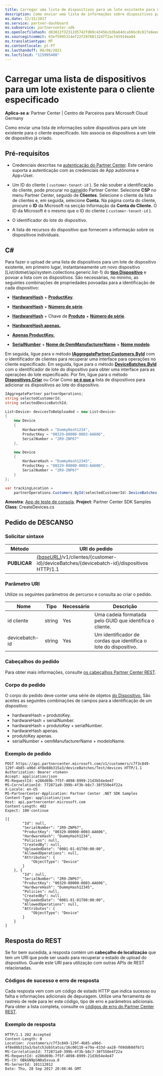 ```yaml
---
title: Carregar uma lista de dispositivos para um lote existente para o cliente especificado
description: Como enviar uma lista de informações sobre dispositivos para um lote existente para o cliente especificado. Isto associa os dispositivos a um lote de dispositivo já criado.
ms.date: 12/15/2017
ms.service: partner-dashboard
ms.subservice: partnercenter-sdk
ms.openlocfilehash: d83812f32312d5742fd69c43456cb3ba64dca56bc0c81fe6eedb14d2c010a7fc
ms.sourcegitcommit: 63ef5995314ef22f29768132dff2acf45914ea84
ms.translationtype: MT
ms.contentlocale: pt-PT
ms.lasthandoff: 08/06/2021
ms.locfileid: "115995480"
---
```

# <a name="upload-a-list-of-devices-to-an-existing-batch-for-the-specified-customer"></a>Carregar uma lista de dispositivos para um lote existente para o cliente especificado

**Aplica-se a**: Partner Center | Centro de Parceiros para Microsoft Cloud Germany

Como enviar uma lista de informações sobre dispositivos para um lote existente para o cliente especificado. Isto associa os dispositivos a um lote de dispositivo já criado.

## <a name="prerequisites"></a>Pré-requisitos

- Credenciais descritas na [autenticação do Partner Center](partner-center-authentication.md). Este cenário suporta a autenticação com as credenciais de App autónoma e App+User.

- Um ID do cliente ( `customer-tenant-id` ). Se não souber a identificação do cliente, pode procurar no [painel](https://partner.microsoft.com/dashboard)do Partner Center. Selecione **CSP** no menu Partner Center, seguido de **Clientes**. Selecione o cliente da lista de clientes e, em seguida, selecione **Conta.** Na página conta do cliente, procure o **ID** da Microsoft na secção Informação da **Conta do Cliente.** O ID da Microsoft é o mesmo que o ID do cliente ( `customer-tenant-id` ).

- O identificador do lote do dispositivo.

- A lista de recursos do dispositivo que fornecem a informação sobre os dispositivos individuais.

## <a name="c"></a>C\#

Para fazer o upload de uma lista de dispositivos para um lote de dispositivo existente, em primeiro lugar, instantaneamente um novo dispositivo [List/dotnet/api/system.collections.generic.list-1) do [**tipo Dispositivo**](/dotnet/api/microsoft.store.partnercenter.models.devicesdeployment.device) e povoar a lista com os dispositivos. São necessárias, no mínimo, as seguintes combinações de propriedades povoadas para a identificação de cada dispositivo:

- [**HardwareHash**](/dotnet/api/microsoft.store.partnercenter.models.devicesdeployment.device.hardwarehash)  +  [**ProductKey**](/dotnet/api/microsoft.store.partnercenter.models.devicesdeployment.device.productkey).

- [**HardwareHash**](/dotnet/api/microsoft.store.partnercenter.models.devicesdeployment.device.hardwarehash)  +  [**Número de série**](/dotnet/api/microsoft.store.partnercenter.models.devicesdeployment.device.serialnumber).

- [**HardwareHash**](/dotnet/api/microsoft.store.partnercenter.models.devicesdeployment.device.hardwarehash)  +  Chave de [**Produto**](/dotnet/api/microsoft.store.partnercenter.models.devicesdeployment.device.productkey)  +  [**Número de série**](/dotnet/api/microsoft.store.partnercenter.models.devicesdeployment.device.serialnumber).

- [**HardwareHash apenas.**](/dotnet/api/microsoft.store.partnercenter.models.devicesdeployment.device.hardwarehash)

- [**Apenas ProductKey.**](/dotnet/api/microsoft.store.partnercenter.models.devicesdeployment.device.productkey)

- [**SerialNumber**](/dotnet/api/microsoft.store.partnercenter.models.devicesdeployment.device.serialnumber)  +  [**Nome de OemManufacturerName**](/dotnet/api/microsoft.store.partnercenter.models.devicesdeployment.device.oemmanufacturername)  +  [**Nome modelo**](/dotnet/api/microsoft.store.partnercenter.models.devicesdeployment.device.modelname).

Em seguida, ligue para o método [**IAggregatePartner.Customers.ById**](/dotnet/api/microsoft.store.partnercenter.customers.icustomercollection.byid) com o identificador de clientes para recuperar uma interface para operações no cliente especificado. Em seguida, ligue para o método [**DeviceBatches.ById**](/dotnet/api/microsoft.store.partnercenter.devicesdeployment.idevicesbatchcollection.byid) com o identificador de lote do dispositivo para obter uma interface para as operações do lote especificado. Por fim, ligue para o método [**Dispositivos.Criar**](/dotnet/api/microsoft.store.partnercenter.devicesdeployment.idevicecollection.create) ou Criar Como [**se é que a**](/dotnet/api/microsoft.store.partnercenter.devicesdeployment.idevicecollection.createasync) lista de dispositivos para adicionar os dispositivos ao lote do dispositivo.

``` csharp
IAggregatePartner partnerOperations;
string selectedCustomerId;
string selectedDeviceBatchId;

List<Device> devicesToBeUploaded = new List<Device>
{
    new Device
    {
        HardwareHash = "DummyHash1234",
        ProductKey = "00329-00000-0003-AA606",
        SerialNumber = "2R9-ZNP67"
    },

    new Device
    {
        HardwareHash = "DummyHash12345",
        ProductKey = "00329-00000-0003-AA606",
        SerialNumber = "2R9-ZNP67"
    }
};

var trackingLocation =
    partnerOperations.Customers.ById(selectedCustomerId).DeviceBatches.ById(selectedDeviceBatchId).Devices.Create(devicesToBeUploaded);
```

**Amostra**: [App de teste de consola](console-test-app.md). **Project**: Partner Center SDK Samples **Class**: CreateDevices.cs

## <a name="rest-request"></a>Pedido de DESCANSO

### <a name="request-syntax"></a>Solicitar sintaxe

| Método   | URI do pedido                                                                                                            |
|----------|------------------------------------------------------------------------------------------------------------------------|
| **PUBLICAR** | [*{baseURL}*](partner-center-rest-urls.md)/v1/clientes/{customer-id}/deviceBatches/{devicebatch-id}/dispositivos HTTP/1.1 |

### <a name="uri-parameter"></a>Parâmetro URI

Utilize os seguintes parâmetros de percurso e consulta ao criar o pedido.

| Nome           | Tipo   | Necessário | Descrição                                           |
|----------------|--------|----------|-------------------------------------------------------|
| id cliente    | string | Yes      | Uma cadeia formatada pelo GUID que identifica o cliente. |
| devicebatch-id | string | Yes      | Um identificador de cordas que identifica o lote do dispositivo. |

### <a name="request-headers"></a>Cabeçalhos do pedido

Para obter mais informações, consulte [os cabeçalhos Partner Center REST](headers.md).

### <a name="request-body"></a>Corpo do pedido

O corpo do pedido deve conter uma série de objetos [do Dispositivo.](device-deployment-resources.md#device) São aceites as seguintes combinações de campos para a identificação de um dispositivo:

- hardwareHash + produtoKey.
- hardwareHash + serialNumber.
- hardwareHash + produtoKey + serialNumber.
- hardwareHash apenas.
- produtoKey apenas.
- serialNumber + oemManufacturerName + modeloName.

### <a name="request-example"></a>Exemplo de pedido

```http
POST https://api.partnercenter.microsoft.com/v1/customers/c7f3c849-129f-4b85-a96d-4f8e88b315a3/deviceBatches/Test/devices HTTP/1.1
Authorization: Bearer <token>
Accept: application/json
MS-RequestId: e286d69b-7f5f-4098-8999-21d3b54e4e47
MS-CorrelationId: 772871a9-399b-4f3b-b8c7-38f550e4f22a
X-Locale: en-US
MS-PartnerCenter-Application: Partner Center .NET SDK Samples
Content-Type: application/json
Host: api.partnercenter.microsoft.com
Content-Length: 482
Expect: 100-continue

[{
        "Id": null,
        "SerialNumber": "2R9-ZNP67",
        "ProductKey": "00329-00000-0003-AA606",
        "HardwareHash": "DummyHash1234",
        "Policies": null,
        "CreatedBy": null,
        "UploadedDate": "0001-01-01T00:00:00",
        "AllowedOperations": null,
        "Attributes": {
            "ObjectType": "Device"
        }
    }, {
        "Id": null,
        "SerialNumber": "2R9-ZNP67",
        "ProductKey": "00329-00000-0003-AA606",
        "HardwareHash": "DummyHash12345",
        "Policies": null,
        "CreatedBy": null,
        "UploadedDate": "0001-01-01T00:00:00",
        "AllowedOperations": null,
        "Attributes": {
            "ObjectType": "Device"
        }
    }
]
```

## <a name="rest-response"></a>Resposta do REST

Se for bem sucedida, a resposta contém um **cabeçalho de localização** que tem um URI que pode ser usado para recuperar o estado de upload do dispositivo. Guarde este URI para utilização com outras APIs de REST relacionadas.

### <a name="response-success-and-error-codes"></a>Códigos de sucesso e erro de resposta

Cada resposta vem com um código de estado HTTP que indica sucesso ou falha e informações adicionais de depuragem. Utilize uma ferramenta de rastreio de rede para ler este código, tipo de erro e parâmetros adicionais. Para obter a lista completa, consulte os [códigos de erro do Partner Center REST](error-codes.md).

### <a name="response-example"></a>Exemplo de resposta

```http
HTTP/1.1 202 Accepted
Content-Length: 0
Location: /customers/c7f3c849-129f-4b85-a96d-4f8e88b315a3/batchJobStatus/16c00110-e79a-433d-aa28-f69dd60df671
MS-CorrelationId: 772871a9-399b-4f3b-b8c7-38f550e4f22a
MS-RequestId: e286d69b-7f5f-4098-8999-21d3b54e4e47
MS-CV: OBkGN9pSN0a5xvua.0
MS-ServerId: 101112012
Date: Thu, 28 Sep 2017 20:08:46 GMT
```
